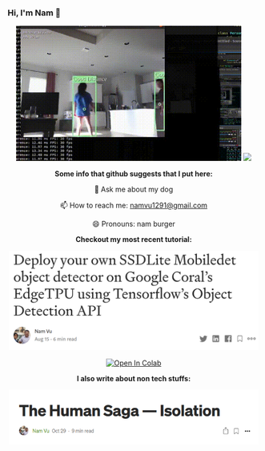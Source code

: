 ### Hi, I'm Nam 👋 

<div align="center">
     
   <img src="https://github.com/Namburger/social-distancing-violator-detector/blob/master/assets/sdv_ssdlite_mobiledet_resized.gif" width="450">
   <img src="https://github.com/Namburger/coral-cam/blob/main/demo.gif" width="777">

**Some info that github suggests that I put here:**

💬 Ask me about my dog

📫 How to reach me: namvu1291@gmail.com

😄 Pronouns: nam burger

**Checkout my most recent tutorial:**

[<img width="500" src="https://github.com/Namburger/edgetpu-ssdlite-mobiledet-retrain/blob/master/assets/medium.png">](https://medium.com/@namvu1291/deploy-your-own-ssdlite-mobiledet-object-detector-on-google-corals-edgetpu-using-tensorflow-s-f41f1e3360c8)

[![Open In Colab](https://colab.research.google.com/assets/colab-badge.svg)](https://colab.research.google.com/github/Namburger/edgetpu-ssdlite-mobiledet-retrain/blob/master/ssdlite_mobiledet_transfer_learning_cat_vs_dog.ipynb)

**I also write about non tech stuffs:**

[<img width="500" src="https://github.com/Namburger/namburger/blob/master/asset/human_saga1.png">](https://namburger.medium.com/the-human-saga-isolation-d789e8656095)

</div>
